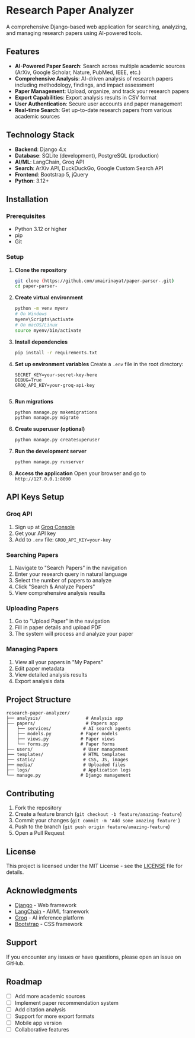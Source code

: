# Research Paper Analyzer

A comprehensive Django-based web application for searching, analyzing, and managing research papers using AI-powered tools.

## Features

- **AI-Powered Paper Search**: Search across multiple academic sources (ArXiv, Google Scholar, Nature, PubMed, IEEE, etc.)
- **Comprehensive Analysis**: AI-driven analysis of research papers including methodology, findings, and impact assessment
- **Paper Management**: Upload, organize, and track your research papers
- **Export Capabilities**: Export analysis results in CSV format
- **User Authentication**: Secure user accounts and paper management
- **Real-time Search**: Get up-to-date research papers from various academic sources

## Technology Stack

- **Backend**: Django 4.x
- **Database**: SQLite (development), PostgreSQL (production)
- **AI/ML**: LangChain, Groq API
- **Search**: ArXiv API, DuckDuckGo, Google Custom Search API
- **Frontend**: Bootstrap 5, jQuery
- **Python**: 3.12+

## Installation

### Prerequisites

- Python 3.12 or higher
- pip
- Git

### Setup

1. **Clone the repository**
   ```bash
   git clone (https://github.com/umairinayat/paper-parser-.git)
   cd paper-parser-
   ```

2. **Create virtual environment**
   ```bash
   python -m venv myenv
   # On Windows
   myenv\Scripts\activate
   # On macOS/Linux
   source myenv/bin/activate
   ```

3. **Install dependencies**
   ```bash
   pip install -r requirements.txt
   ```

4. **Set up environment variables**
   Create a `.env` file in the root directory:
   ```env
   SECRET_KEY=your-secret-key-here
   DEBUG=True
   GROQ_API_KEY=your-groq-api-key
  
   ```

5. **Run migrations**
   ```bash
   python manage.py makemigrations
   python manage.py migrate
   ```

6. **Create superuser (optional)**
   ```bash
   python manage.py createsuperuser
   ```

7. **Run the development server**
   ```bash
   python manage.py runserver
   ```

8. **Access the application**
   Open your browser and go to `http://127.0.0.1:8000`

## API Keys Setup

### Groq API
1. Sign up at [Groq Console](https://console.groq.com/)
2. Get your API key
3. Add to `.env` file: `GROQ_API_KEY=your-key`


### Searching Papers
1. Navigate to "Search Papers" in the navigation
2. Enter your research query in natural language
3. Select the number of papers to analyze
4. Click "Search & Analyze Papers"
5. View comprehensive analysis results

### Uploading Papers
1. Go to "Upload Paper" in the navigation
2. Fill in paper details and upload PDF
3. The system will process and analyze your paper

### Managing Papers
1. View all your papers in "My Papers"
2. Edit paper metadata
3. View detailed analysis results
4. Export analysis data

## Project Structure

```
research-paper-analyzer/
├── analysis/                 # Analysis app
├── papers/                   # Papers app
│   ├── services/            # AI search agents
│   ├── models.py           # Paper models
│   ├── views.py            # Paper views
│   └── forms.py            # Paper forms
├── users/                   # User management
├── templates/               # HTML templates
├── static/                  # CSS, JS, images
├── media/                   # Uploaded files
├── logs/                    # Application logs
└── manage.py               # Django management
```

## Contributing

1. Fork the repository
2. Create a feature branch (`git checkout -b feature/amazing-feature`)
3. Commit your changes (`git commit -m 'Add some amazing feature'`)
4. Push to the branch (`git push origin feature/amazing-feature`)
5. Open a Pull Request

## License

This project is licensed under the MIT License - see the [LICENSE](LICENSE) file for details.

## Acknowledgments

- [Django](https://www.djangoproject.com/) - Web framework
- [LangChain](https://langchain.com/) - AI/ML framework
- [Groq](https://groq.com/) - AI inference platform
- [Bootstrap](https://getbootstrap.com/) - CSS framework

## Support

If you encounter any issues or have questions, please open an issue on GitHub.

## Roadmap

- [ ] Add more academic sources
- [ ] Implement paper recommendation system
- [ ] Add citation analysis
- [ ] Support for more export formats
- [ ] Mobile app version
- [ ] Collaborative features
